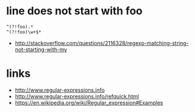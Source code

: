 # line does not start with foo

    ^(?!foo).*
    ^(?!foo)\w+$*

* http://stackoverflow.com/questions/2116328/regexp-matching-string-not-starting-with-my

# links

* http://www.regular-expressions.info
* http://www.regular-expressions.info/refquick.html
* https://en.wikipedia.org/wiki/Regular_expression#Examples
